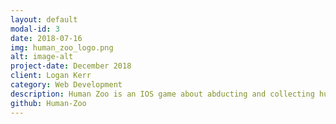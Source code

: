 ```yaml
---
layout: default
modal-id: 3
date: 2018-07-16
img: human_zoo_logo.png
alt: image-alt
project-date: December 2018
client: Logan Kerr
category: Web Development
description: Human Zoo is an IOS game about abducting and collecting humans
github: Human-Zoo
---
```

